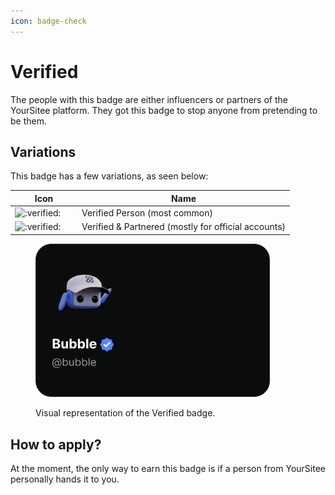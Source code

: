 ```yaml
---
icon: badge-check
---
```


# Verified

The people with this badge are either influencers or partners of the YourSitee platform. They got this badge to stop anyone from pretending to be them.

## Variations

This badge has a few variations, as seen below:

<table><thead><tr><th width="93">Icon</th><th>Name</th></tr></thead><tbody><tr><td><img src="https://cdn.discordapp.com/emojis/1158065314488123456.webp?size=128&#x26;quality=lossless" alt=":verified:" data-size="line"></td><td>Verified Person (most common)</td></tr><tr><td><img src="https://cdn.discordapp.com/emojis/1158065314488123456.webp?size=128&#x26;quality=lossless" alt=":verified:" data-size="line"></td><td>Verified &#x26; Partnered (mostly for official accounts)</td></tr></tbody></table>

<figure><img src="../../.gitbook/assets/Badge Preview - Verified.png" alt="" width="375"><figcaption><p>Visual representation of the Verified badge.</p></figcaption></figure>

## How to apply?

At the moment, the only way to earn this badge is if a person from YourSitee personally hands it to you.
